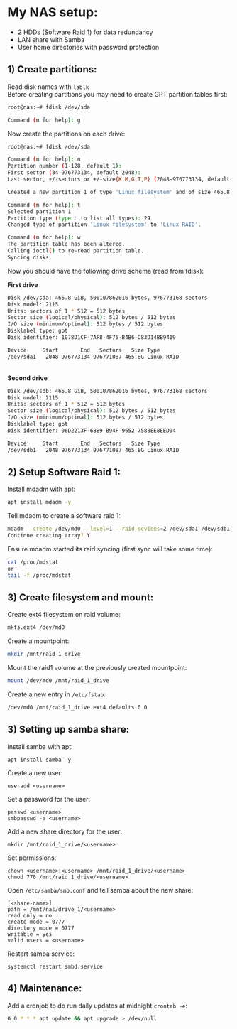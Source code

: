 # My NAS setup:

- 2 HDDs (Software Raid 1) for data redundancy
- LAN share with Samba
- User home directories with password protection


## 1) Create partitions:
Read disk names with `lsblk`
<br>Before creating partitions you may need to create GPT partition tables first:
```bash
root@nas:~# fdisk /dev/sda

Command (m for help): g
```

Now create the partitions on each drive:
```bash
root@nas:~# fdisk /dev/sda

Command (m for help): n
Partition number (1-128, default 1): 
First sector (34-976773134, default 2048): 
Last sector, +/-sectors or +/-size{K,M,G,T,P} (2048-976773134, default 976773134): 

Created a new partition 1 of type 'Linux filesystem' and of size 465.8 GiB.

Command (m for help): t
Selected partition 1
Partition type (type L to list all types): 29
Changed type of partition 'Linux filesystem' to 'Linux RAID'.

Command (m for help): w
The partition table has been altered.
Calling ioctl() to re-read partition table.
Syncing disks.
```
Now you should have the following drive schema (read from fdisk):

<strong>First drive</strong>
```bash
Disk /dev/sda: 465.8 GiB, 500107862016 bytes, 976773168 sectors
Disk model: 2115            
Units: sectors of 1 * 512 = 512 bytes
Sector size (logical/physical): 512 bytes / 512 bytes
I/O size (minimum/optimal): 512 bytes / 512 bytes
Disklabel type: gpt
Disk identifier: 1078D1CF-7AF8-4F75-B4B6-D83D14BB9419

Device     Start       End   Sectors   Size Type
/dev/sda1   2048 976773134 976771087 465.8G Linux RAID
```

<br><strong>Second drive</strong>
```bash
Disk /dev/sdb: 465.8 GiB, 500107862016 bytes, 976773168 sectors
Disk model: 2115            
Units: sectors of 1 * 512 = 512 bytes
Sector size (logical/physical): 512 bytes / 512 bytes
I/O size (minimum/optimal): 512 bytes / 512 bytes
Disklabel type: gpt
Disk identifier: 06D2213F-6889-B94F-9652-7588EE8EED04

Device     Start       End   Sectors   Size Type
/dev/sdb1   2048 976773134 976771087 465.8G Linux RAID
```


## 2) Setup Software Raid 1:
Install mdadm with apt:
```bash
apt install mdadm -y
```
Tell mdadm to create a software raid 1:
```bash
mdadm --create /dev/md0 --level=1 --raid-devices=2 /dev/sda1 /dev/sdb1
Continue creating array? Y
```
Ensure mdadm started its raid syncing (first sync will take some time):
```bash
cat /proc/mdstat
or
tail -f /proc/mdstat
```

## 3) Create filesystem and mount:
Create ext4 filesystem on raid volume:
```bash
mkfs.ext4 /dev/md0
```
Create a mountpoint:
```bash
mkdir /mnt/raid_1_drive
```
Mount the raid1 volume at the previously created mountpoint:
```bash
mount /dev/md0 /mnt/raid_1_drive
```
Create a new entry in `/etc/fstab`:
```bash
/dev/md0 /mnt/raid_1_drive ext4 defaults 0 0
```


## 3) Setting up samba share:
Install samba with apt:
```shell
apt install samba -y
```
Create a new user:
```shell
useradd <username>
```
Set a password for the user:
```shell
passwd <username>
smbpasswd -a <username>
```
Add a new share directory for the user:
```shell
mkdir /mnt/raid_1_drive/<username>
```
Set permissions:
```shell
chown <username>:<username> /mnt/raid_1_drive/<username>
chmod 770 /mnt/raid_1_drive/<username>
```
Open `/etc/samba/smb.conf` and tell samba about the new share:
```shell
[<share-name>]
path = /mnt/nas/drive_1/<username>
read only = no
create mode = 0777
directory mode = 0777
writable = yes
valid users = <username>
```
Restart samba service:
```shell
systemctl restart smbd.service
```


## 4) Maintenance:
Add a cronjob to do run daily updates at midnight `crontab -e`:
```bash
0 0 * * * apt update && apt upgrade > /dev/null
```
